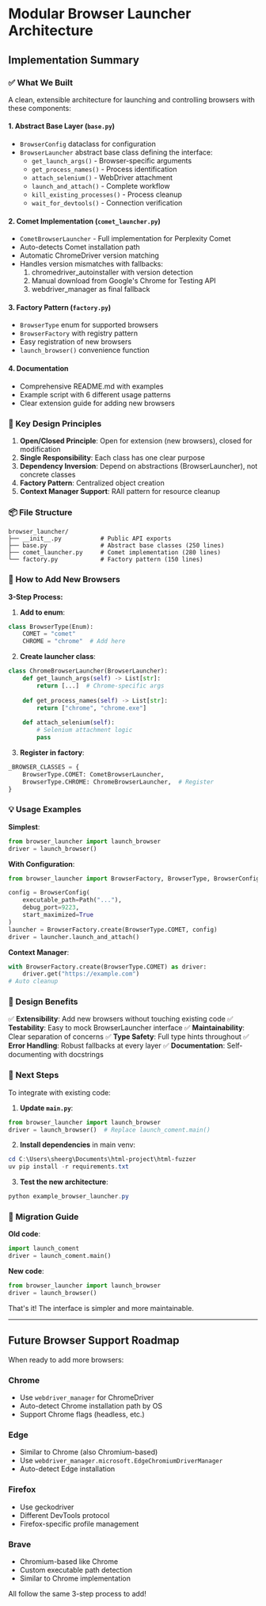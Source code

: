 # Modular Browser Launcher Architecture
## Implementation Summary

### ✅ What We Built

A clean, extensible architecture for launching and controlling browsers with these components:

#### 1. **Abstract Base Layer** (`base.py`)
- `BrowserConfig` dataclass for configuration
- `BrowserLauncher` abstract base class defining the interface:
  - `get_launch_args()` - Browser-specific arguments
  - `get_process_names()` - Process identification
  - `attach_selenium()` - WebDriver attachment
  - `launch_and_attach()` - Complete workflow
  - `kill_existing_processes()` - Process cleanup
  - `wait_for_devtools()` - Connection verification

#### 2. **Comet Implementation** (`comet_launcher.py`)
- `CometBrowserLauncher` - Full implementation for Perplexity Comet
- Auto-detects Comet installation path
- Automatic ChromeDriver version matching
- Handles version mismatches with fallbacks:
  1. chromedriver_autoinstaller with version detection
  2. Manual download from Google's Chrome for Testing API
  3. webdriver_manager as final fallback

#### 3. **Factory Pattern** (`factory.py`)
- `BrowserType` enum for supported browsers
- `BrowserFactory` with registry pattern
- Easy registration of new browsers
- `launch_browser()` convenience function

#### 4. **Documentation**
- Comprehensive README.md with examples
- Example script with 6 different usage patterns
- Clear extension guide for adding new browsers

### 🎯 Key Design Principles

1. **Open/Closed Principle**: Open for extension (new browsers), closed for modification
2. **Single Responsibility**: Each class has one clear purpose
3. **Dependency Inversion**: Depend on abstractions (BrowserLauncher), not concrete classes
4. **Factory Pattern**: Centralized object creation
5. **Context Manager Support**: RAII pattern for resource cleanup

### 📦 File Structure

```
browser_launcher/
├── __init__.py           # Public API exports
├── base.py               # Abstract base classes (250 lines)
├── comet_launcher.py     # Comet implementation (280 lines)
└── factory.py            # Factory pattern (150 lines)
```

### 🔧 How to Add New Browsers

**3-Step Process:**

1. **Add to enum**:
```python
class BrowserType(Enum):
    COMET = "comet"
    CHROME = "chrome"  # Add here
```

2. **Create launcher class**:
```python
class ChromeBrowserLauncher(BrowserLauncher):
    def get_launch_args(self) -> List[str]:
        return [...]  # Chrome-specific args
    
    def get_process_names(self) -> List[str]:
        return ["chrome", "chrome.exe"]
    
    def attach_selenium(self):
        # Selenium attachment logic
        pass
```

3. **Register in factory**:
```python
_BROWSER_CLASSES = {
    BrowserType.COMET: CometBrowserLauncher,
    BrowserType.CHROME: ChromeBrowserLauncher,  # Register
}
```

### 💡 Usage Examples

**Simplest**:
```python
from browser_launcher import launch_browser
driver = launch_browser()
```

**With Configuration**:
```python
from browser_launcher import BrowserFactory, BrowserType, BrowserConfig

config = BrowserConfig(
    executable_path=Path("..."),
    debug_port=9223,
    start_maximized=True
)
launcher = BrowserFactory.create(BrowserType.COMET, config)
driver = launcher.launch_and_attach()
```

**Context Manager**:
```python
with BrowserFactory.create(BrowserType.COMET) as driver:
    driver.get("https://example.com")
# Auto cleanup
```

### 🎨 Design Benefits

✅ **Extensibility**: Add new browsers without touching existing code
✅ **Testability**: Easy to mock BrowserLauncher interface
✅ **Maintainability**: Clear separation of concerns
✅ **Type Safety**: Full type hints throughout
✅ **Error Handling**: Robust fallbacks at every layer
✅ **Documentation**: Self-documenting with docstrings

### 🚀 Next Steps

To integrate with existing code:

1. **Update `main.py`**:
```python
from browser_launcher import launch_browser
driver = launch_browser()  # Replace launch_coment.main()
```

2. **Install dependencies** in main venv:
```powershell
cd C:\Users\sheerg\Documents\html-project\html-fuzzer
uv pip install -r requirements.txt
```

3. **Test the new architecture**:
```powershell
python example_browser_launcher.py
```

### 📝 Migration Guide

**Old code**:
```python
import launch_coment
driver = launch_coment.main()
```

**New code**:
```python
from browser_launcher import launch_browser
driver = launch_browser()
```

That's it! The interface is simpler and more maintainable.

---

## Future Browser Support Roadmap

When ready to add more browsers:

### Chrome
- Use `webdriver_manager` for ChromeDriver
- Auto-detect Chrome installation path by OS
- Support Chrome flags (headless, etc.)

### Edge
- Similar to Chrome (also Chromium-based)
- Use `webdriver_manager.microsoft.EdgeChromiumDriverManager`
- Auto-detect Edge installation

### Firefox
- Use geckodriver
- Different DevTools protocol
- Firefox-specific profile management

### Brave
- Chromium-based like Chrome
- Custom executable path detection
- Similar to Chrome implementation

All follow the same 3-step process to add!
